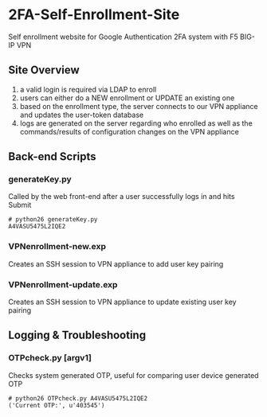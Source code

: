 # 2FA-Self-Enrollment-Site
Self enrollment website for Google Authentication 2FA system with F5 BIG-IP VPN

## Site Overview
1. a valid login is required via LDAP to enroll
2. users can either do a NEW enrollment or UPDATE an existing one
3. based on the enrollment type, the server connects to our VPN appliance and updates the user-token database
4. logs are generated on the server regarding who enrolled as well as the commands/results of configuration changes on the VPN appliance

## Back-end Scripts
### **generateKey.py** 
Called by the web front-end after a user successfully logs in and hits Submit
```
# python26 generateKey.py
A4VASU5475L2IQE2
```
### **VPNenrollment-new.exp**
Creates an SSH session to VPN appliance to add user key pairing

### **VPNenrollment-update.exp**
Creates an SSH session to VPN appliance to update existing user key pairing

## Logging & Troubleshooting
### **OTPcheck.py [argv1]**
Checks system generated OTP, useful for comparing user device generated OTP
```
# python26 OTPcheck.py A4VASU5475L2IQE2
('Current OTP:', u'403545')
```
